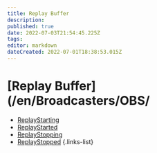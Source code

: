 ```yaml
---
title: Replay Buffer
description: 
published: true
date: 2022-07-03T21:54:45.225Z
tags: 
editor: markdown
dateCreated: 2022-07-01T18:38:53.015Z
---
```


# [Replay Buffer](/en/Broadcasters/OBS/
* [ReplayStarting](/en/Broadcasters/OBS/Events/Replay-Buffer/ReplayStarting)
* [ReplayStarted](/en/Broadcasters/OBS/Events/Replay-Buffer/ReplayStarted)
* [ReplayStopping](/en/Broadcasters/OBS/Events/Replay-Buffer/ReplayStopping)
* [ReplayStopped](/en/Broadcasters/OBS/Events/Replay-Buffer/ReplayStopped)
{.links-list}
